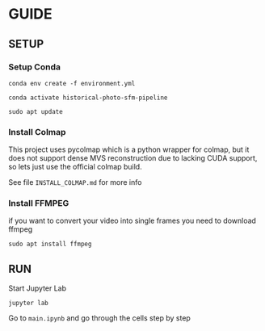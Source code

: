 # GUIDE

## SETUP

### Setup Conda

`conda env create -f environment.yml`

`conda activate historical-photo-sfm-pipeline`

`sudo apt update`

### Install Colmap

This project uses pycolmap which is a python wrapper for colmap, but it does not support dense MVS reconstruction due to lacking CUDA support, so lets just use the official colmap build.

See file `INSTALL_COLMAP.md` for more info

### Install FFMPEG

if you want to convert your video into single frames you need to download ffmpeg

`sudo apt install ffmpeg`

## RUN

Start Jupyter Lab

`jupyter lab`

Go to `main.ipynb` and go through the cells step by step
